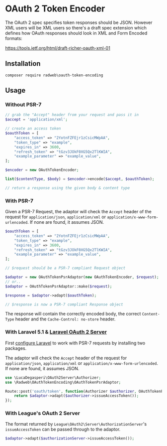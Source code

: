 # OAuth 2 Token Encoder

The OAuth 2 spec specifies token responses should be JSON. However XML users will be XML users so there's a draft spec extension which defines how OAuth responses should look in XML and Form Encoded formats:

https://tools.ietf.org/html/draft-richer-oauth-xml-01

## Installation

```
composer require radweb\oauth-token-encoding
```

## Usage

### Without PSR-7

```php
// grab the "Accept" header from your request and pass it in
$accept = 'application/xml';

// create an access token
$oauthToken = [
	"access_token" => "2YotnFZFEjr1zCsicMWpAA",
	"token_type" => "example",
	"expires_in" => 3600,
	"refresh_token" => "tGzv3JOkF0XG5Qx2TlKWIA",
	"example_parameter" => "example_value",
];

$encoder = new OAuthTokenEncoder;

list($contentType, $body) = $encoder->encode($accept, $oauthToken);

// return a response using the given body & content type
```

### With PSR-7

Given a PSR-7 Request, the adaptor will check the `Accept` header of the request for `application/json`, `application/xml` or `application/x-www-form-urlencoded`. If none are found, it assumes JSON.

```php
$oauthToken = [
	"access_token" => "2YotnFZFEjr1zCsicMWpAA",
	"token_type" => "example",
	"expires_in" => 3600,
	"refresh_token" => "tGzv3JOkF0XG5Qx2TlKWIA",
	"example_parameter" => "example_value",
];

// $request should be a PSR-7 compliant Request object

$adaptor = new OAuthTokenPsrAdaptor(new OAuthTokenEncoder, $request);
// or..
$adaptor = OAuthTokenPsrAdaptor::make($request);

$response = $adaptor->adapt($oauthToken);

// $response is now a PSR-7 compliant Response object
```

The response will contain the correctly encoded body, the correct `Content-Type` header and the `Cache-Control: no-store` header.

### With Laravel 5.1 & [Laravel OAuth 2 Server](https://github.com/lucadegasperi/oauth2-server-laravel)

First [configure Laravel](http://laravel.com/docs/5.1/requests#psr7-requests) to work with PSR-7 requests by installing two packages.

The adaptor will check the `Accept` header of the request for `application/json`, `application/xml` or `application/x-www-form-urlencoded`. If none are found, it assumes JSON.

```php
use \LucaDegasperi\OAuth2Server\Authorizer;
use \Radweb\OAuthTokenEncoding\OAuthTokenPsrAdaptor;

Route::post('oauth/token', function(Authorizer $authorizer, OAuthTokenPsrAdaptor $adaptor) {
	return $adaptor->adapt($authorizer->issueAccessToken());
});
```

### With League's OAuth 2 Server

The format returned by `League\OAuth2\Server\AuthorizationServer`'s `issueAccessToken` can be passed through to the adaptor.

```php
$adaptor->adapt($authorizationServer->issueAccessToken());
```
